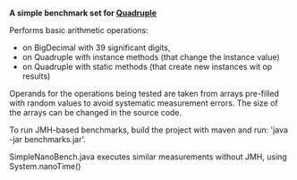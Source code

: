 
**A simple benchmark set for [Quadruple](https://github.com/m-vokhm/Quadruple)** 

Performs basic arithmetic operations: 
  - on BigDecimal with 39 significant digits, 
  - on Quadruple with instance methods (that change the instance value)
  - on Quadruple with static methods (that create new instances wit op results)
  
Operands for the operations being tested are taken from arrays pre-filled 
with random values ​​to avoid systematic measurement errors. 
The size of the arrays can be changed in the source code.

To run JMH-based benchmarks, build the project with maven and run: 'java -jar benchmarks.jar'. 

SimpleNanoBench.java executes similar measurements without JMH, using System.nanoTime()
